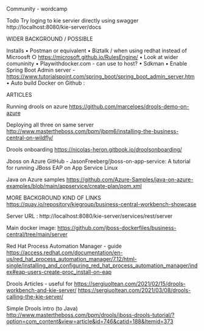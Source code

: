 
Community - wordcamp

Todo
	Try loging to kie servier directly using swagger
	http://localhost:8080/kie-server/docs
	

WIDER BACKGROUND / POSSIBLE

Installs
• Postman or equivalent
• Biztalk / when using redhat instead of Microosft
	○ https://microsoft.github.io/RulesEngine/
• Look at wider comuninity
• Playwithdocker.com  - can use to host?
• Sdkman
• Enable Spring Boot Admin server - https://www.tutorialspoint.com/spring_boot/spring_boot_admin_server.htm
• Auto build Docker on Github :


ARTICLES


Running drools on azure
https://github.com/marceloes/drools-demo-on-azure

Deploying all three on same server
http://www.mastertheboss.com/bpm/jbpm6/installing-the-business-central-on-wildfly/


Drools onboarding
https://nicolas-heron.gitbook.io/droolsonboarding/




Jboss on Azure
GitHub - JasonFreeberg/jboss-on-app-service: A tutorial for running JBoss EAP on App Service Linux

Java on Azure samples
https://github.com/Azure-Samples/java-on-azure-examples/blob/main/appservice/create-plan/pom.xml


MORE BACKGROUND KIND OF LINKS
https://quay.io/repository/kiegroup/business-central-workbench-showcase

Server URL : http://localhost:8080/kie-server/services/rest/server

Main docker image: https://github.com/jboss-dockerfiles/business-central/tree/main/server


Red Hat Process Automation Manager - guide
https://access.redhat.com/documentation/en-us/red_hat_process_automation_manager/7.12/html-single/installing_and_configuring_red_hat_process_automation_manager/index#eap-users-create-proc_install-on-eap


Drools Articles - useful for 
https://sergiuoltean.com/2021/02/15/drools-workbench-and-kie-server/
https://sergiuoltean.com/2021/03/08/drools-calling-the-kie-server/



Simple Drools  intro (to Java)
http://www.mastertheboss.com/bpm/drools/jboss-drools-tutorial/?option=com_content&view=article&id=746&catid=188&Itemid=373




